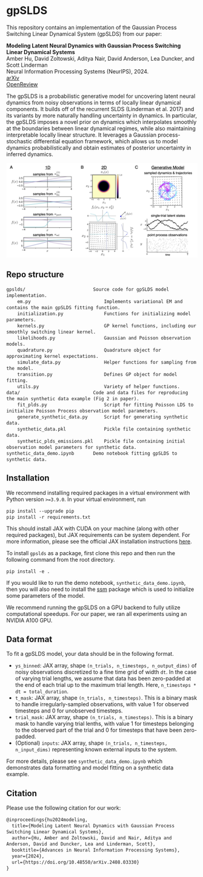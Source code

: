 # gpSLDS

This repository contains an implementation of the Gaussian Process Switching Linear Dynamical System (gpSLDS) from our paper:

**Modeling Latent Neural Dynamics with Gaussian Process Switching Linear Dynamical Systems**  
Amber Hu, David Zoltowski, Aditya Nair, David Anderson, Lea Duncker, and Scott Linderman\
Neural Information Processing Systems (NeurIPS), 2024.\
[arXiv](https://arxiv.org/abs/2408.03330)  
[OpenReview](https://openreview.net/forum?id=LX1lwP90kt&referrer=%5Bthe%20profile%20of%20Amber%20Hu%5D(%2Fprofile%3Fid%3D~Amber_Hu1))

The gpSLDS is a probabilistic generative model for uncovering latent neural dynamics from noisy observations in terms of locally linear dynamical components. It builds off of the recurrent SLDS (Linderman et al. 2017) and its variants by more naturally handling uncertainty in dynamics. In particular, the gpSLDS imposes a novel prior on dynamics which interpolates smoothly at the boundaries between linear dynamical regimes, while also maintaining interpretable locally linear structure. It leverages a Gaussian process-stochastic differential equation framework, which allows us to model dynamics probabilistically and obtain estimates of posterior uncertainty in inferred dynamics.

![](./figs/gpslds_fig1.png)

## Repo structure
```
gpslds/                         Source code for gpSLDS model implementation.
    em.py                           Implements variational EM and contains the main gpSLDS fitting function.
    initialization.py               Functions for initializing model parameters.
    kernels.py                      GP kernel functions, including our smoothly switching linear kernel.
    likelihoods.py                  Gaussian and Poisson observation models.
    quadrature.py                   Quadrature object for approximating kernel expectations.
    simulate_data.py                Helper functions for sampling from the model.
    transition.py                   Defines GP object for model fitting.
    utils.py                        Variety of helper functions.
data/                           Code and data files for reproducing the main synthetic data example (Fig 2 in paper).
    fit_plds.py                     Script for fitting Poisson LDS to initialize Poisson Process observation model parameters.
    generate_synthetic_data.py      Script for generating synthetic data.
    synthetic_data.pkl              Pickle file containing synthetic data.
    synthetic_plds_emissions.pkl    Pickle file containing initial observation model parameters for synthetic data.
synthetic_data_demo.ipynb       Demo notebook fitting gpSLDS to synthetic data.
```

## Installation
We recommend installing required packages in a virtual environment with Python version `>=3.9.0`. In your virtual environment, run
```
pip install --upgrade pip
pip install -r requirements.txt
```
This should install JAX with CUDA on your machine (along with other required packages), but JAX requirements can be system dependent. For more information, please see the official JAX installation instructions [here](https://github.com/jax-ml/jax#installation).

To install `gpslds` as a package, first clone this repo and then run the following command from the root directory.
```
pip install -e .
```
If you would like to run the demo notebook, `synthetic_data_demo.ipynb`, then you will also need to install the [ssm](https://github.com/lindermanlab/ssm) package which is used to initialize some parameters of the model.

We recommend running the gpSLDS on a GPU backend to fully utilize computational speedups. For our paper, we ran all experiments using an NVIDIA A100 GPU. 

## Data format
To fit a gpSLDS model, your data should be in the following format.
- `ys_binned`: JAX array, shape `(n_trials, n_timesteps, n_output_dims)` of noisy observations discretized to a fine time grid of width `dt`. In the case of varying trial lengths, we assume that data has been zero-padded at the end of each trial up to the maximum trial length. Here, `n_timesteps * dt = total_duration`.
- `t_mask`: JAX array, shape `(n_trials, n_timesteps)`. This is a binary mask to handle irregularly-sampled observations, with value 1 for observed timesteps and 0 for unobserved timesteps.
- `trial_mask`: JAX array, shape `(n_trials, n_timesteps)`. This is a binary mask to handle varying trial lenths, with value 1 for timesteps belonging to the observed part of the trial and 0 for timesteps that have been zero-padded. 
- (Optional) `inputs`: JAX array, shape `(n_trials, n_timesteps, n_input_dims)` representing known external inputs to the system.

For more details, please see `synthetic_data_demo.ipynb` which demonstrates data formatting and model fitting on a synthetic data example.

## Citation
Please use the following citation for our work:
```
@inproceedings{hu2024modeling,
  title={Modeling Latent Neural Dynamics with Gaussian Process Switching Linear Dynamical Systems},
  author={Hu, Amber and Zoltowski, David and Nair, Aditya and Anderson, David and Duncker, Lea and Linderman, Scott},
  booktitle={Advances in Neural Information Processing Systems},
  year={2024},
  url={https://doi.org/10.48550/arXiv.2408.03330}
}
```
